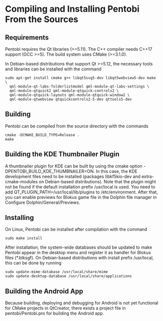 Compiling and Installing Pentobi From the Sources
=================================================

Requirements
------------

Pentobi requires the Qt libraries (>=5.11). The C++ compiler needs
C++17 support (GCC >=5). The build system uses CMake (>=3.1.0).

In Debian-based distributions that support Qt >=5.12, the necessary
tools and libraries can be installed with the command
```
sudo apt-get install cmake g++ libqt5svg5-dev libqt5webview5-dev make \
  qml-module-qt-labs-folderlistmodel qml-module-qt-labs-settings \  
  qml-module-qtquick2 qml-module-qtquick-controls2 \  
  qml-module-qtquick-layouts qml-module-qtquick-window2 \  
  qml-module-qtwebview qtquickcontrols2-5-dev qttools5-dev
```

Building
--------

Pentobi can be compiled from the source directory with the commands
```
cmake -DCMAKE_BUILD_TYPE=Release .
make
```

Building the KDE Thumbnailer Plugin
-----------------------------------

A thumbnailer plugin for KDE can be built by using the cmake option
-DPENTOBI_BUILD_KDE_THUMBNAILER=ON. In this case, the KDE development
files need to be installed (packages libkf5kio-dev and
extra-cmake-modules on Debian-based distributions). Note that the
plugin might not be found if the default installation prefix /usr/local
is used. You need to add QT_PLUGIN_PATH=/usr/local/lib/plugins to
/etc/environment. After that, you can enable previews for Blokus game
file in the Dolphin file manager in Configure Dolphin/General/Previews.

Installing
----------

On Linux, Pentobi can be installed after compilation with the command
```
sudo make install
```
After installation, the system-wide databases should be updated to
make Pentobi appear in the desktop menu and register it as handler for
Blokus files (*.blksgf). On Debian-based distributions with install
prefix /usr/local, this can be done by running
```
sudo update-mime-database /usr/local/share/mime
sudo update-desktop-database /usr/local/share/applications
```

Building the Android App
------------------------

Because building, deploying and debugging for Android is not yet
functional for CMake projects in QtCreator, there exists a project file
in pentobi/Pentobi.pro for building the Android app.
